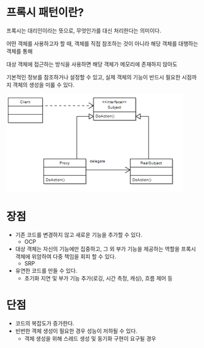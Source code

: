 # 프록시 패턴이란?
프록시는 대리인이라는 뜻으로, 무엇인가를 대신 처리한다는 의미이다.

어떤 객체를 사용하고자 할 때, 객체를 직접 참조하는 것이 아니라 해당 객체를 대행하는 객체를 통해 

대상 객체에 접근하는 방식을 사용하면 해당 객체가 메모리에 존재하지 않아도 

기본적인 정보를 참조하거나 설정할 수 있고, 실제 객체의 기능이 반드시 필요한 시점까지 객체의 생성을 미룰 수 있다.

![img.png](img.png)

# 장점
- 기존 코드를 변경하지 않고 새로운 기능을 추가할 수 있다.
  - OCP
- 대상 객체는 자신의 기능에만 집중하고, 그 외 부가 기능을 제공하는 역할을 프록시 객체에 위암하여 다중 책임을 회피 할 수 있다.
  - SRP
- 유연한 코드를 만들 수 있다.
  - 초기화 지연 및 부가 기능 추가(로깅, 시간 측정, 캐싱), 흐름 제어 등
# 단점
- 코드의 복잡도가 증가한다.
- 빈번한 객체 생성이 필요한 경우 성능이 저하될 수 있다.
  - 객체 생성을 위해 스레드 생성 및 동기화 구현이 요구될 경우
